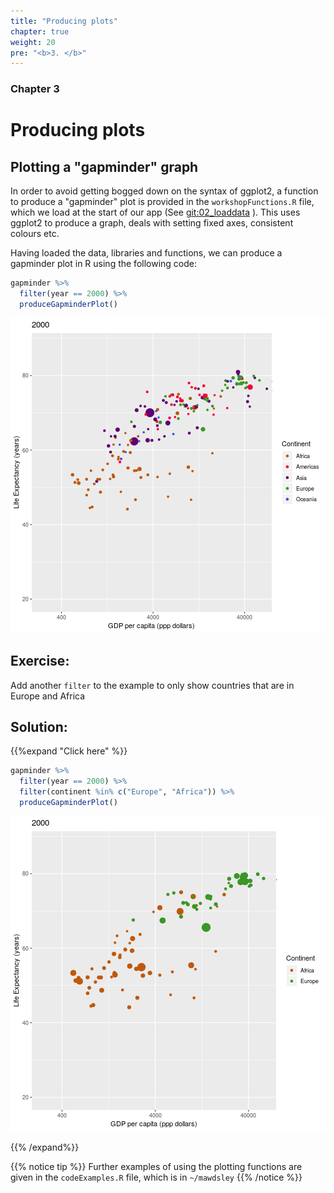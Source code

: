 ```yaml
---
title: "Producing plots"
chapter: true
weight: 20
pre: "<b>3. </b>"
---
```

### Chapter 3

# Producing plots


## Plotting a "gapminder" graph

In order to avoid getting bogged down on the syntax of ggplot2, a function to produce a "gapminder" plot is provided in the `workshopFunctions.R` file, which we load at the start of our app (See [git:02_loaddata](https://github.com/UoMResearchIT/RSE18-shiny-workshop-materials/commit/7f3298332b887b2015d8b6636e46b4a37bb15906) ).  This uses ggplot2 to produce a graph, deals with setting fixed axes, consistent colours etc.

Having loaded the data, libraries and functions, we can produce a gapminder plot in R using the following code:





```r
gapminder %>% 
  filter(year == 2000) %>% 
  produceGapminderPlot()
```

![plot of chunk unnamed-chunk-2](figure/unnamed-chunk-2-1.png)


## Exercise:

Add another `filter` to the example to only show countries that are in Europe and Africa

## Solution:
{{%expand "Click here" %}}

```r
gapminder %>% 
  filter(year == 2000) %>% 
  filter(continent %in% c("Europe", "Africa")) %>% 
  produceGapminderPlot()
```

![plot of chunk unnamed-chunk-3](figure/unnamed-chunk-3-1.png)


{{% /expand%}}

{{% notice tip %}}
Further examples of using the plotting functions are given in the `codeExamples.R` file, which is in `~/mawdsley`
{{% /notice %}}
